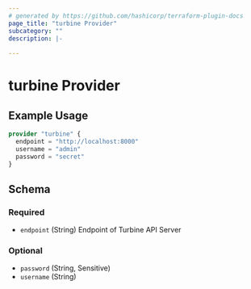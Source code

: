 ```yaml
---
# generated by https://github.com/hashicorp/terraform-plugin-docs
page_title: "turbine Provider"
subcategory: ""
description: |-
  
---
```


# turbine Provider



## Example Usage

```terraform
provider "turbine" {
  endpoint = "http://localhost:8000"
  username = "admin"
  password = "secret"
}
```

<!-- schema generated by tfplugindocs -->
## Schema

### Required

- `endpoint` (String) Endpoint of Turbine API Server

### Optional

- `password` (String, Sensitive)
- `username` (String)
